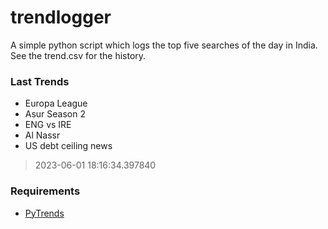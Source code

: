 # trendlogger
A simple python script which logs the top five searches of the day in India.<br>See the trend.csv for the history.<br>

<!-- Last Trends -->
### Last Trends
* Europa League
* Asur Season 2
* ENG vs IRE
* Al Nassr
* US debt ceiling news
> 2023-06-01 18:16:34.397840

<!-- Requirements -->
### Requirements
* [PyTrends](https://github.com/dreyco676/pytrends)
